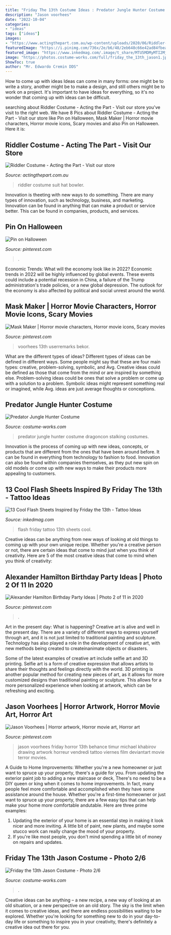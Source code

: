 ```yaml
---
title: "Friday The 13th Costume Ideas : Predator Jungle Hunter Costume Dragoncon Stalking Costumes"
description: "Jason voorhees"
date: "2022-10-04"
categories:
- "ideas"
tags: ["ideas"]
images:
- "https://www.actingthepart.com.au/wp-content/uploads/2020/06/Riddler-costume.jpg"
featuredImage: "https://i.pinimg.com/736x/2e/b6/48/2eb648c66e42ad84fbeacb8b295f7ee9.jpg"
featured_image: "https://www.inkedmag.com/.image/t_share/MTU5MDMyMTI2MjM0Njk5NTQ0/featuredimage.png"
image: "https://photos.costume-works.com/full/friday_the_13th_jason1.jpg"
ShowToc: true
author: "Mr. Edwardo Cremin DDS"
---
```



How to come up with ideas
Ideas can come in many forms: one might be to write a story, another might be to make a design, and still others might be to work on a project. It's important to have ideas for everything, so it's no wonder that coming up with ideas can be difficult.

	

		
searching about Riddler Costume - Acting the Part - Visit our store you've visit to the right web. We have 8 Pics about Riddler Costume - Acting the Part - Visit our store like Pin on Halloween, Mask Maker | Horror movie characters, Horror movie icons, Scary movies and also Pin on Halloween. Here it is:
		
    
## Riddler Costume - Acting The Part - Visit Our Store

<img loading=lazy src="https://www.actingthepart.com.au/wp-content/uploads/2020/06/Riddler-costume.jpg" onerror="this.onerror=null;this.src='https://tse1.mm.bing.net/th?id=OIP.71wtYpaN-nIufsQM_aqBHQAAAA&amp;pid=15.1';" alt="Riddler Costume - Acting the Part - Visit our store">

_Source: actingthepart.com.au_

>riddler costume suit hat bowler. 

	

Innovation is theeting with new ways to do something. There are many types of innovation, such as technology, business, and marketing. Innovation can be found in anything that can make a product or service better. This can be found in companies, products, and services.

    
## Pin On Halloween

<img loading=lazy src="https://i.pinimg.com/736x/39/38/94/393894af94f72957a4792a19b06198c4.jpg" onerror="this.onerror=null;this.src='https://tse3.mm.bing.net/th?id=OIP.c7oKRRi8ncYC3u79vYG1ggHaMl&amp;pid=15.1';" alt="Pin on Halloween">

_Source: pinterest.com_

>. 

	

Economic Trends: What will the economy look like in 2022?
Economic trends in 2022 will be highly influenced by global events. These events could include a potential recession in China, a failure of the Trump administration's trade policies, or a new global depression. The outlook for the economy is also affected by political and social unrest around the world.

    
## Mask Maker | Horror Movie Characters, Horror Movie Icons, Scary Movies

<img loading=lazy src="https://i.pinimg.com/736x/2e/b6/48/2eb648c66e42ad84fbeacb8b295f7ee9.jpg" onerror="this.onerror=null;this.src='https://tse1.mm.bing.net/th?id=OIP.YaWUb8Jj8vwKbijcwlRB7AHaJ3&amp;pid=15.1';" alt="Mask Maker | Horror movie characters, Horror movie icons, Scary movies">

_Source: pinterest.com_

>voorhees 13th userremarks bekor. 

	

What are the different types of ideas?
Different types of ideas can be defined in different ways. Some people might say that these are four main types: creative, problem-solving, symbolic, and Avg.
Creative ideas could be defined as those that come from the mind or are inspired by something else. Problem-solving ideas could be ones that solve a problem or come up with a solution to a problem. Symbolic ideas might represent something real or imagined, while Avg. ideas are just average thoughts or conceptions.

    
## Predator Jungle Hunter Costume

<img loading=lazy src="http://photos.costume-works.com/full/predator_jungle_hunter.jpg" onerror="this.onerror=null;this.src='https://tse3.mm.bing.net/th?id=OIP.EfTRMNjSfwEs_-jT9KAd9wHaNK&amp;pid=15.1';" alt="Predator Jungle Hunter Costume">

_Source: costume-works.com_

>predator jungle hunter costume dragoncon stalking costumes. 

	

Innovation is the process of coming up with new ideas, concepts, or products that are different from the ones that have been around before. It can be found in everything from technology to fashion to food. Innovation can also be found within companies themselves, as they put new spin on old models or come up with new ways to make their products more appealing to customers.

    
## 13 Cool Flash Sheets Inspired By Friday The 13th - Tattoo Ideas

<img loading=lazy src="https://www.inkedmag.com/.image/t_share/MTU5MDMyMTI2MjM0Njk5NTQ0/featuredimage.png" onerror="this.onerror=null;this.src='https://tse3.mm.bing.net/th?id=OIP.OZ4yIJhQuW19qxlPminmAwHaHX&amp;pid=15.1';" alt="13 Cool Flash Sheets Inspired by Friday the 13th - Tattoo Ideas">

_Source: inkedmag.com_

>flash friday tattoo 13th sheets cool. 

	

Creative ideas can be anything from new ways of looking at old things to coming up with your own unique recipe. Whether you're a creative person or not, there are certain ideas that come to mind just when you think of creativity. Here are 5 of the most creative ideas that come to mind when you think of creativity: 

    
## Alexander Hamilton Birthday Party Ideas | Photo 2 Of 11 In 2020

<img loading=lazy src="https://i.pinimg.com/736x/00/a8/6d/00a86d04dc270051dbaaec13e9ae9788.jpg" onerror="this.onerror=null;this.src='https://tse1.mm.bing.net/th?id=OIP.b3OzM-4Qyv92F-vAB7o1kAHaJ3&amp;pid=15.1';" alt="Alexander Hamilton Birthday Party Ideas | Photo 2 of 11 in 2020">

_Source: pinterest.com_

>. 

	

Art in the present day: What is happening?
Creative art is alive and well in the present day. There are a variety of different ways to express yourself through art, and it is not just limited to traditional painting and sculpture. Technology has also played a role in the development of creative art, with new methods being created to createinanimate objects or disasters. 

Some of the latest examples of creative art include selfie art and 3D printing. Selfie art is a form of creative expression that allows artists to share their thoughts and feelings directly with the world. 3D printing is another popular method for creating new pieces of art, as it allows for more customized designs than traditional painting or sculpture. This allows for a more personalized experience when looking at artwork, which can be refreshing and exciting.

    
## Jason Voorhees | Horror Artwork, Horror Movie Art, Horror Art

<img loading=lazy src="https://i.pinimg.com/736x/10/44/44/1044440af0f056d68e8a0898bbb55cc1--jason-voorhees-horror.jpg" onerror="this.onerror=null;this.src='https://tse2.mm.bing.net/th?id=OIP.k3egg9WVS3RYtNfSnvQEXQHaLG&amp;pid=15.1';" alt="Jason Voorhees | Horror artwork, Horror movie art, Horror art">

_Source: pinterest.com_

>jason voorhees friday horror 13th behance timur michael khabirov drawing artwork horreur vendredi tattoo viernes film deviantart movie terror movies. 

	

A Guide to Home Improvements: Whether you're a new homeowner or just want to spruce up your property, there's a guide for you. From updating the exterior paint job to adding a new staircase or deck,
There's no need to be a DIY queen or king when it comes to home improvements. In fact, many people feel more comfortable and accomplished when they have some assistance around the house. Whether you're a first-time homeowner or just want to spruce up your property, there are a few easy tips that can help make your home more comfortable andutable. Here are three prime examples: 
1) Updating the exterior of your home is an essential step in making it look nicer and more inviting. A little bit of paint, new plants, and maybe some stucco work can really change the mood of your property. 
2) If you're like most people, you don't mind spending a little bit of money on repairs and updates.

    
## Friday The 13th Jason Costume - Photo 2/6

<img loading=lazy src="https://photos.costume-works.com/full/friday_the_13th_jason1.jpg" onerror="this.onerror=null;this.src='https://tse3.mm.bing.net/th?id=OIP.Tgl0SoQblYwaqE10gx0zUQHaLH&amp;pid=15.1';" alt="Friday the 13th Jason Costume - Photo 2/6">

_Source: costume-works.com_

>. 

	

Creative ideas can be anything – a new recipe, a new way of looking at an old situation, or a new perspective on an old story. The sky is the limit when it comes to creative ideas, and there are endless possibilities waiting to be explored. Whether you're looking for something new to do in your day-to-day life or something to inspire you in your creativity, there's definitely a creative idea out there for you.

